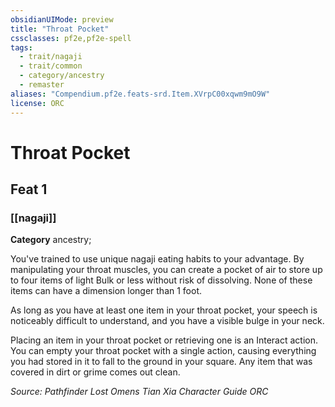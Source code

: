 ```yaml
---
obsidianUIMode: preview
title: "Throat Pocket"
cssclasses: pf2e,pf2e-spell
tags:
  - trait/nagaji
  - trait/common
  - category/ancestry
  - remaster
aliases: "Compendium.pf2e.feats-srd.Item.XVrpC00xqwm9mO9W"
license: ORC
---
```

# Throat Pocket
## Feat 1
### [[nagaji]]

**Category** ancestry; 




You've trained to use unique nagaji eating habits to your advantage. By manipulating your throat muscles, you can create a pocket of air to store up to four items of light Bulk or less without risk of dissolving. None of these items can have a dimension longer than 1 foot.

As long as you have at least one item in your throat pocket, your speech is noticeably difficult to understand, and you have a visible bulge in your neck.

Placing an item in your throat pocket or retrieving one is an Interact action. You can empty your throat pocket with a single action, causing everything you had stored in it to fall to the ground in your square. Any item that was covered in dirt or grime comes out clean.

*Source: Pathfinder Lost Omens Tian Xia Character Guide*
*ORC*